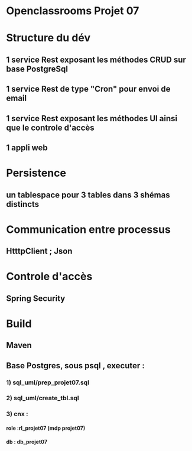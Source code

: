 # Openclassrooms Projet 07

# Structure du dév
## 1 service Rest  exposant les méthodes CRUD sur base PostgreSql 
## 1 service Rest  de type "Cron" pour envoi de email 
## 1 service Rest  exposant les méthodes UI ainsi que le controle d'accès 
## 1 appli web 

# Persistence  
## un tablespace pour 3 tables dans 3 shémas distincts

# Communication entre processus 
## HtttpClient ;  Json

# Controle d'accès
## Spring Security 

# Build 
## Maven 
## Base Postgres, sous psql , executer :
### 1) sql_uml/prep_projet07.sql
### 2) sql_uml/create_tbl.sql
### 3) cnx : 
#### role :rl_projet07 (mdp projet07)
#### db : db_projet07


